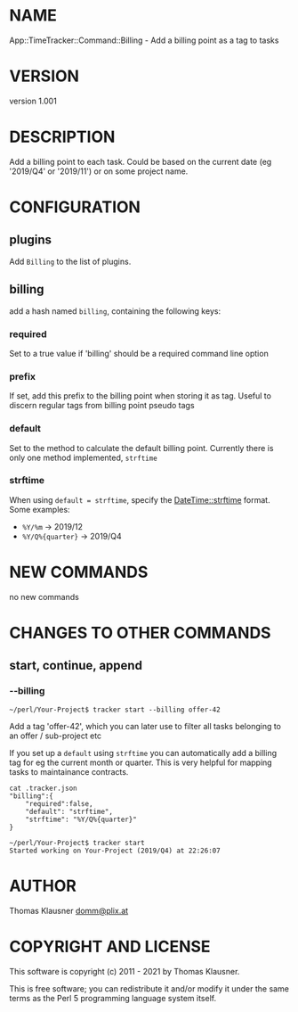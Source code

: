 # NAME

App::TimeTracker::Command::Billing - Add a billing point as a tag to tasks

# VERSION

version 1.001

# DESCRIPTION

Add a billing point to each task. Could be based on the current date (eg '2019/Q4' or '2019/11') or on some project name.

# CONFIGURATION

## plugins

Add `Billing` to the list of plugins.

## billing

add a hash named `billing`, containing the following keys:

### required

Set to a true value if 'billing' should be a required command line option

### prefix

If set, add this prefix to the billing point when storing it as tag. Useful to discern regular tags from billing point pseudo tags

### default

Set to the method to calculate the default billing point. Currently there is only one method implemented, `strftime`

### strftime

When using `default = strftime`, specify the [DateTime::strftime](https://metacpan.org/pod/DateTime%3A%3Astrftime) format. Some examples:

- `%Y/%m` -> 2019/12
- `%Y/Q%{quarter}` -> 2019/Q4

# NEW COMMANDS

no new commands

# CHANGES TO OTHER COMMANDS

## start, continue, append

### --billing

    ~/perl/Your-Project$ tracker start --billing offer-42

Add a tag 'offer-42', which you can later use to filter all tasks
belonging to an offer / sub-project etc

If you set up a `default` using `strftime` you can automatically add
a billing tag for eg the current month or quarter. This is very
helpful for mapping tasks to maintainance contracts.

    cat .tracker.json
    "billing":{
        "required":false,
        "default": "strftime",
        "strftime": "%Y/Q%{quarter}"
    }

    ~/perl/Your-Project$ tracker start
    Started working on Your-Project (2019/Q4) at 22:26:07

# AUTHOR

Thomas Klausner <domm@plix.at>

# COPYRIGHT AND LICENSE

This software is copyright (c) 2011 - 2021 by Thomas Klausner.

This is free software; you can redistribute it and/or modify it under
the same terms as the Perl 5 programming language system itself.
